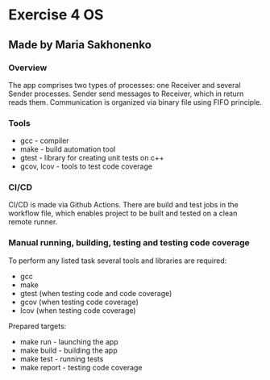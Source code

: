 # Exercise 4 ОS
## Made by Maria Sakhonenko
### Overview
The app comprises two types of processes: one Receiver and several Sender processes. Sender send messages to Receiver, which in return reads them. Communication is organized via binary file using FIFO principle.
### Tools
* gcc - compiler
* make - build automation tool
* gtest - library for creating unit tests on c++
* gcov, lcov - tools to test code coverage
### CI/CD
CI/CD is made via Github Actions. There are build and test jobs in the workflow file, which enables project to be built and tested on a clean remote runner.
### Manual running, building, testing and testing code coverage
To perform any listed task several tools and libraries are required:
* gcc
* make 
* gtest (when testing code and code coverage)
* gcov (when testing code coverage)
* lcov (when testing code coverage)

Prepared targets:
* make run - launching the app
* make build - building the app
* make test - running tests
* make report - testing code coverage
